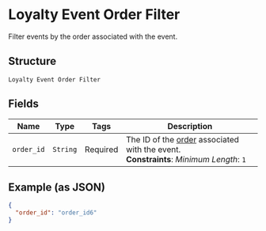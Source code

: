
# Loyalty Event Order Filter

Filter events by the order associated with the event.

## Structure

`Loyalty Event Order Filter`

## Fields

| Name | Type | Tags | Description |
|  --- | --- | --- | --- |
| `order_id` | `String` | Required | The ID of the [order](entity:Order) associated with the event.<br>**Constraints**: *Minimum Length*: `1` |

## Example (as JSON)

```json
{
  "order_id": "order_id6"
}
```

